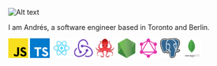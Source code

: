 ![ Alt text](assets/sayHi.gif)

I am Andrés, a software engineer based in Toronto and Berlin.


<img src="./assets/js.png" width="40" display="inline-block"> <img src="./assets/typescript.png" width="40" display="inline-block"> <img src="./assets/react.png" width="40" display="inline-block"> <img src="./assets/redux.png" width="40" display="inline-block">
<img src="./assets/49996085.png" width="40" display="inline-block"> <img src="./assets/nodejs.png" width="40" display="inline-block">
<img src="./assets/graphql.png" width="40" display="inline-block">
<img src="./assets/postgresql.png" width="40" display="inline-block">
<img src="./assets/mdb.png" width="40" display="inline-block">